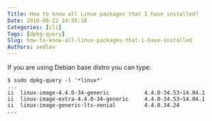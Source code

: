 ```yaml
---
Title: How to know all Linux packages that I have installed?
Date: 2016-08-22 14:55:18
Categories: [cli]
Tags: [dpkg-query]
Slug: how-to-know-all-linux-packages-that-i-have-installed
Authors: sedlav
---
```


If you are using Debian base distro you can type:

```
$ sudo dpkg-query -l '*linux*'
...
ii  linux-image-4.4.0-34-generic           4.4.0-34.53~14.04.1
ii  linux-image-extra-4.4.0-34-generic     4.4.0-34.53~14.04.1
ii  linux-image-generic-lts-xenial         4.4.0.34.24
...
```

